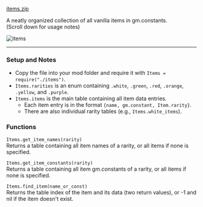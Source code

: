 [items.zip](https://github.com/return-of-modding/ModdingWiki/files/14551142/items.zip)

A neatly organized collection of all vanilla items in gm.constants.  
(Scroll down for usage notes)

![items](https://github.com/return-of-modding/ModdingWiki/assets/78520710/18eeee8a-3e1f-4410-bb7e-8ec62295a2d3)

---

### Setup and Notes

* Copy the file into your mod folder and require it with `Items = require("./items")`.
* `Items.rarities` is an enum containing `.white`, `.green`, `.red`, `.orange`, `.yellow`, and `.purple`.
* `Items.items` is the main table containing all item data entries.
  * Each item entry is in the format `{name, gm.constant, Item.rarity}`.
  * There are also individual rarity tables (e.g., `Items.white_items`).


### Functions

`Items.get_item_names(rarity)`  
Returns a table containing all item names of a rarity, or all items if none is specified.

`Items.get_item_constants(rarity)`  
Returns a table containing all item gm.constants of a rarity, or all items if none is specified.

`Items.find_item(name_or_const)`  
Returns the table index of the item and its data (two return values), or -1 and nil if the item doesn't exist.
